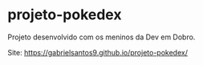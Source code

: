 # projeto-pokedex
 Projeto desenvolvido com os meninos da Dev em Dobro.
 
 Site: https://gabrielsantos9.github.io/projeto-pokedex/
